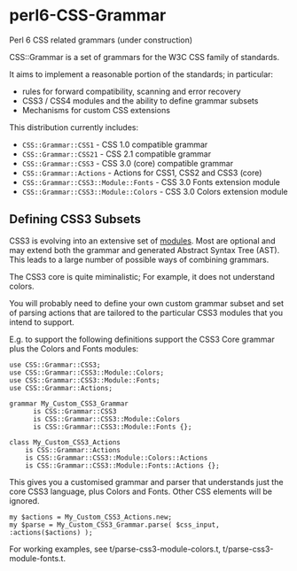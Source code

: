 perl6-CSS-Grammar
=================

Perl 6 CSS related grammars (under construction)

CSS::Grammar is a set of grammars for the W3C CSS family of standards.

It aims to implement a reasonable portion of the standards; in particular:

- rules for forward compatibility, scanning and error recovery
- CSS3 / CSS4 modules and the ability to define grammar subsets
- Mechanisms for custom CSS extensions

This distribution currently includes:

- `CSS::Grammar::CSS1`  - CSS 1.0 compatible grammar
- `CSS::Grammar::CSS21` - CSS 2.1 compatible grammar
- `CSS::Grammar::CSS3`  - CSS 3.0 (core) compatible grammar
- `CSS::Grammar::Actions`  - Actions for CSS1, CSS2 and CSS3 (core)
- `CSS::Grammar::CSS3::Module::Fonts` - CSS 3.0 Fonts extension module
- `CSS::Grammar::CSS3::Module::Colors` - CSS 3.0 Colors extension module

Defining CSS3 Subsets
---------------------
CSS3 is evolving into an extensive set of [modules](http://www.css3.info/modules/).
Most are optional and may extend both the grammar and generated Abstract Syntax
Tree (AST). This leads to a large number of possible ways of combining grammars.

The CSS3 core is quite miminalistic; For example, it does not understand colors.

You will probably need to define your own custom grammar subset and
set of parsing actions that are tailored to the particular CSS3 modules that
you intend to support.

E.g. to support the following definitions support the CSS3 Core grammar
plus the Colors and Fonts modules:

    use CSS::Grammar::CSS3;
    use CSS::Grammar::CSS3::Module::Colors;
    use CSS::Grammar::CSS3::Module::Fonts;
    use CSS::Grammar::Actions;

    grammar My_Custom_CSS3_Grammar
          is CSS::Grammar::CSS3
          is CSS::Grammar::CSS3::Module::Colors
          is CSS::Grammar::CSS3::Module::Fonts {};

    class My_Custom_CSS3_Actions
        is CSS::Grammar::Actions
        is CSS::Grammar::CSS3::Module::Colors::Actions
        is CSS::Grammar::CSS3::Module::Fonts::Actions {};

This gives you a customised grammar and parser that understands just the
core CSS3 language, plus Colors and Fonts. Other CSS elements will be
ignored.

    my $actions = My_Custom_CSS3_Actions.new;
    my $parse = My_Custom_CSS3_Grammar.parse( $css_input, :actions($actions) );

For working examples, see t/parse-css3-module-colors.t, t/parse-css3-module-fonts.t.

